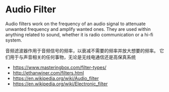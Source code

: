 # Audio Filter

Audio filters work on the frequency of an audio signal to attenuate unwanted frequency and amplify wanted ones.
They are used within anything related to sound, whether it is radio communication or a hi-fi system.

音频滤波器作用于音频信号的频率，以衰减不需要的频率并放大想要的频率。 它们用于与声音相关的任何事物，无论是无线电通信还是高保真系统
* <https://www.masteringbox.com/filter-types/>
* <http://ethanwiner.com/filters.html>
* <https://en.wikipedia.org/wiki/Audio_filter>
* <https://en.wikipedia.org/wiki/Electronic_filter>

